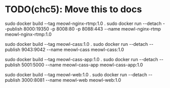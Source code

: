 # TODO(chc5): Move this to docs
sudo docker build --tag meowl-nginx-rtmp:1.0 . 
sudo docker run --detach --publish 8000:19350 -p 8008:80 -p 8088:443 --name meowl-nginx-rtmp meowl-nginx-rtmp:1.0

sudo docker build --tag meowl-cass:1.0 . 
sudo docker run --detach --publish 9043:9042 --name meowl-cass meowl-cass:1.0


sudo docker build --tag meowl-cass-app:1.0 . 
sudo docker run --detach --publish 5001:5000 --name meowl-cass-app meowl-cass-app:1.0

sudo docker build --tag meowl-web:1.0 .
sudo docker run --detach --publish 3000:8081 --name meowl-web meowl-web:1.0
